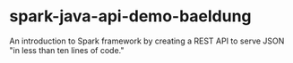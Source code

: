 # spark-java-api-demo-baeldung
An introduction to Spark framework by creating a REST API to serve JSON "in less than ten lines of code."
